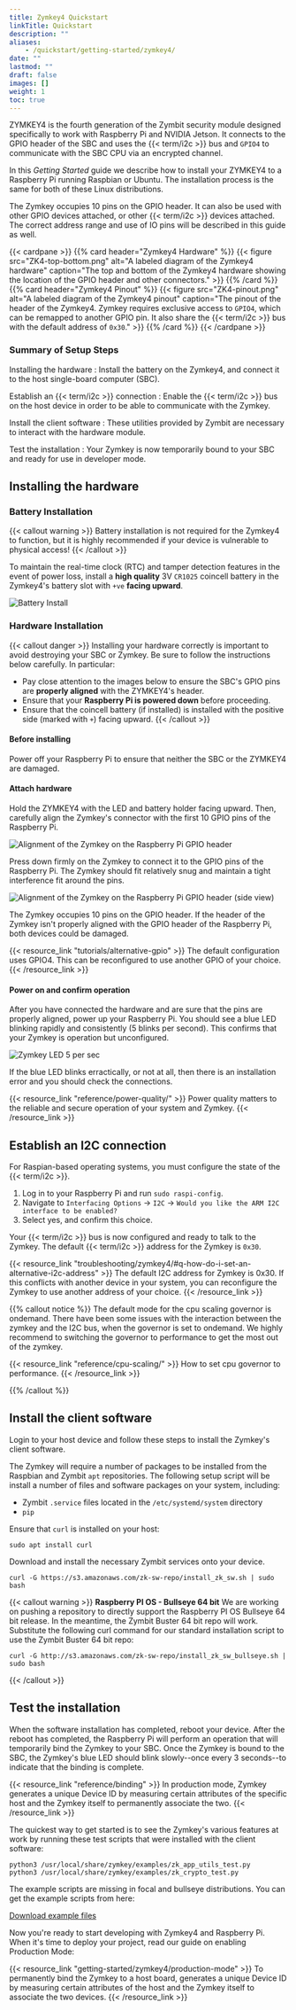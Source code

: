 ```yaml
---
title: Zymkey4 Quickstart
linkTitle: Quickstart
description: ""
aliases:
    - /quickstart/getting-started/zymkey4/
date: ""
lastmod: ""
draft: false
images: []
weight: 1
toc: true
---
```


ZYMKEY4 is the fourth generation of the Zymbit security module designed specifically to work with Raspberry Pi and NVIDIA Jetson. It connects to the GPIO header of the SBC and uses the {{< term/i2c >}} bus and `GPIO4` to communicate with the SBC CPU via an encrypted channel.

In this *Getting Started* guide we describe how to install your ZYMKEY4 to a Raspberry Pi running Raspbian or Ubuntu. The installation process is the same for both of these Linux distributions.

<!-- TODO: Update link -->
<!-- **[Learn about Linux OS support for Zymkey.](https://community.zymbit.com/c/operating-system/23)** -->

The Zymkey occupies 10 pins on the GPIO header. It can also be used with other GPIO devices attached, or other {{< term/i2c >}} devices attached. The correct address range and use of IO pins will be described in this guide as well.


<!-- TODO: Make a shortcode that can style things like this more consistent between cards. -->
{{< cardpane >}}
{{% card header="Zymkey4 Hardware" %}}
{{< figure
    src="ZK4-top-bottom.png"
    alt="A labeled diagram of the Zymkey4 hardware"
    caption="The top and bottom of the Zymkey4 hardware showing the location of the GPIO header and other connectors."
    >}}
{{% /card %}}
{{% card header="Zymkey4 Pinout" %}}
{{< figure
    src="ZK4-pinout.png"
    alt="A labeled diagram of the Zymkey4 pinout"
    caption="The pinout of the header of the Zymkey4. Zymkey requires exclusive access to `GPIO4`, which can be remapped to another GPIO pin. It also share the {{< term/i2c >}} bus with the default address of `0x30`."
    >}}
{{% /card %}}
{{< /cardpane >}}

### Summary of Setup Steps

<!-- TODO: Add better styling for definition lists in this theme. -->
Installing the hardware
:   Install the battery on the Zymkey4, and connect it to the host single-board computer (SBC).

Establish an {{< term/i2c >}} connection
:   Enable the {{< term/i2c >}} bus on the host device in order to be able to communicate with the Zymkey.

Install the client software
:   These utilities provided by Zymbit are necessary to interact with the hardware module.

Test the installation
:   Your Zymkey is now temporarily bound to your SBC and ready for use in developer mode.

## Installing the hardware

### Battery Installation

{{< callout warning >}}
Battery installation is not required for the Zymkey4 to function, but it is highly recommended if your device is vulnerable to physical access!
{{< /callout >}}

To maintain the real-time clock (RTC) and tamper detection features in the event of power loss, install a **high quality** 3V `CR1025` coincell battery in the Zymkey4's battery slot with `+ve` **facing upward**.

![Battery Install](ZK4-battery-install.png)

<!-- Link to resource about battery installation and purpose -->

### Hardware Installation

{{< callout danger >}}
Installing your hardware correctly is important to avoid destroying your SBC or Zymkey. Be sure to follow the instructions below carefully. In particular:

* Pay close attention to the images below to ensure the SBC's GPIO pins are **properly aligned** with the ZYMKEY4's header.
* Ensure that your **Raspberry Pi is powered down** before proceeding.
* Ensure that the coincell battery (if installed) is installed with the positive side (marked with `+`) facing upward.
{{< /callout >}}

#### Before installing

Power off your Raspberry Pi to ensure that neither the SBC or the ZYMKEY4 are damaged.

#### Attach hardware

Hold the ZYMKEY4 with the LED and battery holder facing upward. Then, carefully align the Zymkey's connector with the first 10 GPIO pins of the Raspberry Pi.

![Alignment of the Zymkey on the Raspberry Pi GPIO header](ZK4-hw-install-1.png)

Press down firmly on the Zymkey to connect it to the GPIO pins of the Raspberry Pi. The Zymkey should fit relatively snug and maintain a tight interference fit around the pins.

![Alignment of the Zymkey on the Raspberry Pi GPIO header (side view)](ZK4-hw-install-2.png)

The Zymkey occupies 10 pins on the GPIO header. If the header of the Zymkey isn't properly aligned with the GPIO header of the Raspberry Pi, both devices could be damaged.

{{< resource_link "tutorials/alternative-gpio" >}}
The default configuration uses GPIO4. This can be reconfigured to use another GPIO of your choice.
{{< /resource_link >}}

#### Power on and confirm operation

After you have connected the hardware and are sure that the pins are properly aligned, power up your Raspberry Pi. You should see a blue LED blinking rapidly and consistently (5 blinks per second). This confirms that your Zymkey is operation but unconfigured.

![Zymkey LED 5 per sec](ZK-LED-power.gif)

If the blue LED blinks erractically, or not at all, then there is an installation error and you should check the connections.

{{< resource_link "reference/power-quality/" >}}
Power quality matters to the reliable and secure operation of your system and Zymkey.
{{< /resource_link >}}

## Establish an I2C connection

For Raspian-based operating systems, you must configure the state of the {{< term/i2c >}}.

1. Log in to your Raspberry Pi and run `sudo raspi-config`.
1. Navigate to `Interfacing Options` -> `I2C` -> `Would you like the ARM I2C interface to be enabled?`
1. Select yes, and confirm this choice.

Your {{< term/i2c >}} bus is now configured and ready to talk to the Zymkey. The default {{< term/i2c >}} address for the Zymkey is `0x30`.

{{< resource_link "troubleshooting/zymkey4/#q-how-do-i-set-an-alternative-i2c-address" >}}
The default I2C address for Zymkey is 0x30. If this conflicts with another device in your system, you can reconfigure the Zymkey to use another address of your choice.
{{< /resource_link >}}

{{% callout notice %}}
The default mode for the cpu scaling governor is ondemand. There have been some issues with the interaction between the zymkey and the I2C bus, when the governor is set to ondemand. We highly recommend to switching the governor to performance to get the most out of the zymkey.

{{< resource_link "reference/cpu-scaling/" >}}
How to set cpu governor to performance.
{{< /resource_link >}}

{{% /callout %}}

## Install the client software

Login to your host device and follow these steps to install the Zymkey's client software.

The Zymkey will require a number of packages to be installed from the Raspbian and Zymbit `apt` repositories. The following setup script will be install a number of files and software packages on your system, including:

* Zymbit `.service` files located in the `/etc/systemd/system` directory
* `pip`

Ensure that `curl` is installed on your host:

`sudo apt install curl`

Download and install the necessary Zymbit services onto your device.

`curl -G https://s3.amazonaws.com/zk-sw-repo/install_zk_sw.sh | sudo bash`

{{< callout warning >}}
**Raspberry PI OS - Bullseye 64 bit** We are working on pushing a repository to directly support the Raspberry PI OS Bullseye 64 bit release. In the meantime, the Zymbit Buster 64 bit repo will work. Substitute the following curl command for our standard installation script to use the Zymbit Buster 64 bit repo:

`curl -G http://s3.amazonaws.com/zk-sw-repo/install_zk_sw_bullseye.sh | sudo bash`

{{< /callout >}}

## Test the installation

When the software installation has completed, reboot your device. After the reboot has completed, the Raspberry Pi will perform an operation that will temporarily bind the Zymkey to your SBC. Once the Zymkey is bound to the SBC, the Zymkey's blue LED should blink slowly--once every 3 seconds--to indicate that the binding is complete.

{{< resource_link "reference/binding" >}}
In production mode, Zymkey generates a unique Device ID by measuring certain attributes of the specific host and the Zymkey itself to permanently associate the two.
{{< /resource_link >}}

The quickest way to get started is to see the Zymkey's various features at work by running these test scripts that were installed with the client software:

`python3 /usr/local/share/zymkey/examples/zk_app_utils_test.py`  
`python3 /usr/local/share/zymkey/examples/zk_crypto_test.py`

The example scripts are missing in focal and bullseye distributions. You can get the example scripts from here:

[Download example files](https://community.zymbit.com/t/installation-missing-files/1331/2?u=bob_of_zymbit)

Now you're ready to start developing with Zymkey4 and Raspberry Pi. When it's time to deploy your project, read our guide on enabling Production Mode:

{{< resource_link "getting-started/zymkey4/production-mode" >}}
To permanently bind the Zymkey to a host board, generates a unique Device ID by measuring certain attributes of the host and the Zymkey itself to associate the two devices.
{{< /resource_link >}}
